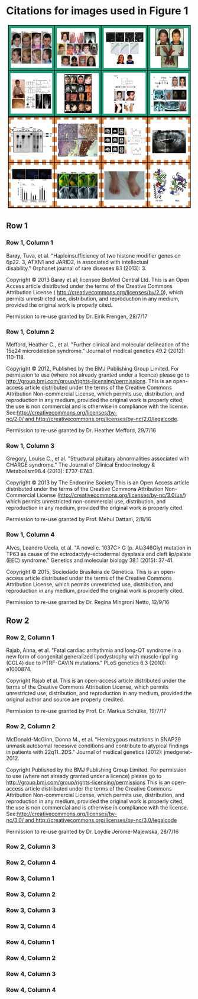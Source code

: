 # Citations for images used in Figure 1

<p align="center">
	<img src="PosNegFinal-min.jpg" width="500" height="500">
</p>


## Row 1

### Row 1, Column 1

Barøy, Tuva, et al. "Haploinsufficiency of two histone modifier genes on 6p22. 3, ATXN1 and JARID2, is associated with intellectual disability." Orphanet journal of rare diseases 8.1 (2013): 3.

Copyright © 2013 Barøy et al; licensee BioMed Central Ltd.
This is an Open Access article distributed under the terms of the Creative Commons Attribution License ( http://creativecommons.org/licenses/by/2.0), which permits unrestricted use, distribution, and reproduction in any medium, provided the original work is properly cited.

Permission to re-use granted by Dr. Eirik Frengen, 28/7/17

### Row 1, Column 2

Mefford, Heather C., et al. "Further clinical and molecular delineation of the 15q24 microdeletion syndrome." Journal of medical genetics 49.2 (2012): 110-118.

Copyright © 2012, Published by the BMJ Publishing Group Limited. For permission to use (where not already granted under a licence) please go to http://group.bmj.com/group/rights-licensing/permissions.
This is an open-access article distributed under the terms of the Creative Commons Attribution Non-commercial License, which permits use, distribution, and reproduction in any medium, provided the original work is properly cited, the use is non commercial and is otherwise in compliance with the license. See:http://creativecommons.org/licenses/by-nc/2.0/ and http://creativecommons.org/licenses/by-nc/2.0/legalcode.

Permission to re-use granted by Dr. Heather Mefford, 29/7/16

### Row 1, Column 3

Gregory, Louise C., et al. "Structural pituitary abnormalities associated with CHARGE syndrome." The Journal of Clinical Endocrinology & Metabolism98.4 (2013): E737-E743.

Copyright © 2013 by The Endocrine Society
This is an Open Access article distributed under the terms of the Creative Commons Attribution Non-Commercial License (http://creativecommons.org/licenses/by-nc/3.0/us/) which permits unrestricted non-commercial use, distribution, and reproduction in any medium, provided the original work is properly cited.

Permission to re-use granted by Prof. Mehul Dattani, 2/8/16

### Row 1, Column 4

Alves, Leandro Ucela, et al. "A novel c. 1037C> G (p. Ala346Gly) mutation in TP63 as cause of the ectrodactyly-ectodermal dysplasia and cleft lip/palate (EEC) syndrome." Genetics and molecular biology 38.1 (2015): 37-41.

Copyright © 2015, Sociedade Brasileira de Genética.
This is an open-access article distributed under the terms of the Creative Commons Attribution License, which permits unrestricted use, distribution, and reproduction in any medium, provided the original work is properly cited.

Permission to re-use granted by Dr. Regina Mingroni Netto, 12/9/16 

## Row 2

### Row 2, Column 1

Rajab, Anna, et al. "Fatal cardiac arrhythmia and long-QT syndrome in a new form of congenital generalized lipodystrophy with muscle rippling (CGL4) due to PTRF-CAVIN mutations." PLoS genetics 6.3 (2010): e1000874.

Copyright Rajab et al.
This is an open-access article distributed under the terms of the Creative Commons Attribution License, which permits unrestricted use, distribution, and reproduction in any medium, provided the original author and source are properly credited.

Permission to re-use granted by Prof. Dr. Markus Schülke, 19/7/17

### Row 2, Column 2

McDonald-McGinn, Donna M., et al. "Hemizygous mutations in SNAP29 unmask autosomal recessive conditions and contribute to atypical findings in patients with 22q11. 2DS." Journal of medical genetics (2012): jmedgenet-2012.

Copyright Published by the BMJ Publishing Group Limited. For permission to use (where not already granted under a licence) please go to http://group.bmj.com/group/rights-licensing/permissions
This is an open-access article distributed under the terms of the Creative Commons Attribution Non-commercial License, which permits use, distribution, and reproduction in any medium, provided the original work is properly cited, the use is non commercial and is otherwise in compliance with the license. See:http://creativecommons.org/licenses/by-nc/3.0/ and http://creativecommons.org/licenses/by-nc/3.0/legalcode

Permission to re-use granted by Dr. Loydie Jerome-Majewska, 28/7/16

### Row 2, Column 3

### Row 2, Column 4

### Row 3, Column 1
### Row 3, Column 2
### Row 3, Column 3
### Row 3, Column 4

### Row 4, Column 1
### Row 4, Column 2
### Row 4, Column 3
### Row 4, Column 4